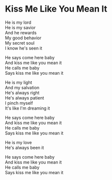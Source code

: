 # Kiss Me Like You Mean It  

He is my lord  
He is my savior  
And he rewards  
My good behavior  
My secret soul  
I know he's seen it  

He says come here baby  
And kiss me like you mean it  
He calls me baby  
Says kiss me like you mean it  

He is my light  
And my salvation  
He's always right  
He's always patient  
I pinch myself  
It's like I'm dreaming it   

He says come here baby  
And kiss me like you mean it  
He calls me baby  
Says kiss me like you mean it  

He is my love  
He's always been it  

He says come here baby  
And kiss me like you mean it  
He calls me baby  
Says kiss me like you mean it  
